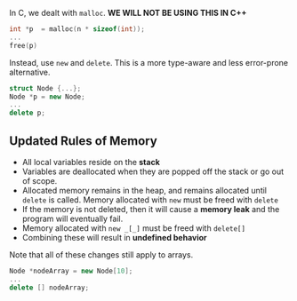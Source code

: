 In C, we dealt with `malloc`. **WE WILL NOT BE USING THIS IN C++**
```C
int *p  = malloc(n * sizeof(int));
...
free(p)
```

Instead, use `new` and `delete`. This is a more type-aware and less error-prone alternative.
```C++
struct Node {...};
Node *p = new Node;
...
delete p;
```

Updated Rules of Memory
---
* All local variables reside on the **stack**
* Variables are deallocated when they are popped off the stack or go out of scope.
* Allocated memory remains in the heap, and remains allocated until `delete` is called. Memory allocated with `new` must be freed with `delete`
* If the memory is not deleted, then it will cause a **memory leak** and the program will eventually fail. 
* Memory allocated with `new _[_]` must be freed with `delete[]`
* Combining these will result in **undefined behavior**

Note that all of these changes still apply to arrays. 
```C++
Node *nodeArray = new Node[10];
...
delete [] nodeArray;
```
